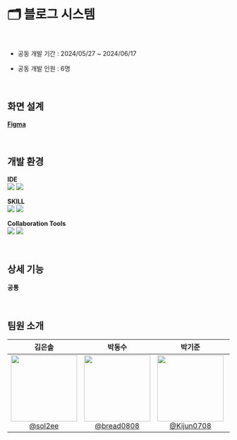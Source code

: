 # 🗂️ 블로그 시스템
<br>

- 공동 개발 기간 : 2024/05/27 ~ 2024/06/17

- 공동 개발 인원 : 6명

<br>

## 화면 설계

**[Figma](https://www.figma.com/design/AbrPeZXwssvVnBM3n9ZNkk/Bloomy?node-id=0-1&t=bdKGPKAuQtSmZXb2-1)**

<br>

## 개발 환경

**IDE**   
<img src="https://img.shields.io/badge/intellijidea-000000?style=flat-square&logo=intellijidea&logoColor=white"/>
<img src="https://img.shields.io/badge/visualstudiocode-007ACC?style=flat-square&logo=visualstudiocode&logoColor=white"/>

**SKILL**  
<img src="https://img.shields.io/badge/Spring Boot-6DB33F?style=flat-square&logo=Spring Boot&logoColor=white">
<img src="https://img.shields.io/badge/thymeleaf-005F0F?style=flat-square&logo=thymeleaf&logoColor=white">

**Collaboration Tools**  
<img src="https://img.shields.io/badge/github-181717?style=flat-square&logo=github&logoColor=white"> 
<img src="https://img.shields.io/badge/discord-5865F2?style=flat-square&logo=discord&logoColor=white">

<br>


## 상세 기능

**공통**



<br>

## 팀원 소개
<div align="center">

| **김은솔** | **박동수** | **박기준** | **윤준섭** |**이지유**|**정혜정**|
|:-:|:-:|:-:|:-:|:-:|:-:|
|[<img src="https://avatars.githubusercontent.com/u/155609506?v=4" width="150" height="150"/> <br> @sol2ee](https://github.com/sol2ee)|[<img src="https://avatars.githubusercontent.com/u/155510771?v=4" width="150" height="150"/> <br> @bread0808](https://github.com/bread0808)|[<img src="https://avatars.githubusercontent.com/u/157680931?v=4" width="150" height="150"/> <br> @Kijun0708](https://github.com/Kijun0708)|[<img src="https://avatars.githubusercontent.com/u/72927363?v=4" width="150" height="150"/> <br> @jjjub](https://github.com/jjjub)|[<img src="https://avatars.githubusercontent.com/u/153978814?v=4" width="150" height="150"/> <br> @zyoo-d](https://github.com/zyoo-d)|[<img src="https://avatars.githubusercontent.com/u/128907052?v=4" width="150" height="150"/> <br> @VVjD](https://github.com/VVjD)|

</div>
